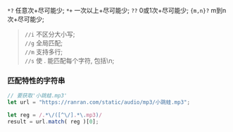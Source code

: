 `*?` 任意次+尽可能少;
`*+` 一次以上+尽可能少;
`??` 0或1次+尽可能少;
`{m,n}?` m到n次+尽可能少;

>`//i` 不区分大小写;  
`//g` 全局匹配;  
`//m` 支持多行;  
`//s` 使 . 能匹配每个字符, 包括\n;



### 匹配特性的字符串
```js
// 要获取'小跳蛙.mp3'
let url = "https://ranran.com/static/audio/mp3/小跳蛙.mp3";

let reg = /.*\/([^\/].*\.mp3)/
result = url.match( reg )[0];
```